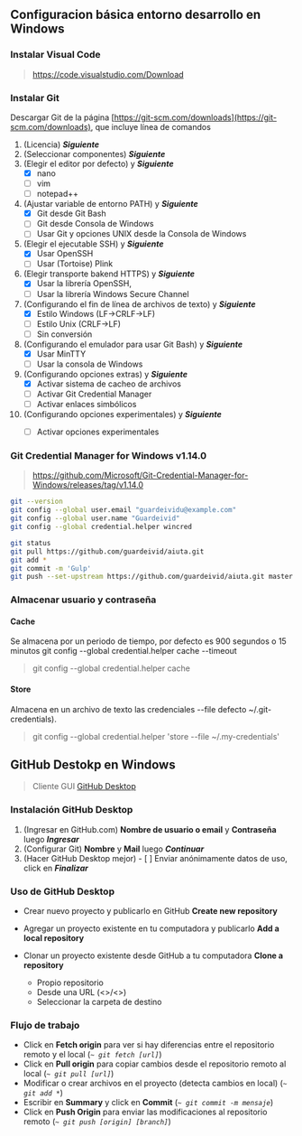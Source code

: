 ## Configuracion básica entorno desarrollo en Windows

### Instalar Visual Code

> https://code.visualstudio.com/Download

### Instalar Git
Descargar Git de la página [https://git-scm.com/downloads](https://git-scm.com/downloads), que incluye línea de comandos

1. (Licencia) ***Siguiente***
2. (Seleccionar componentes) ***Siguiente***
3. (Elegir el editor por defecto) y ***Siguiente***
	- [x] nano
	- [ ] vim
	- [ ] notepad++
4. (Ajustar variable de entorno PATH) y ***Siguiente***
	- [x] Git desde Git Bash
	- [ ] Git desde Consola de Windows
	- [ ] Usar Git y opciones UNIX desde la Consola de Windows  
5. (Elegir el ejecutable SSH) y ***Siguiente***
	- [x] Usar OpenSSH 
	- [ ] Usar (Tortoise) Plink
6. (Elegir transporte bakend HTTPS) y ***Siguiente***
	- [x] Usar la librería OpenSSH,
	- [ ] Usar la librería Windows Secure Channel
7. (Configurando el fin de línea de archivos de texto) y ***Siguiente***
	- [x] Estilo Windows (LF->CRLF->LF) 
	- [ ] Estilo Unix (CRLF->LF)
	- [ ] Sin conversión
8. (Configurando el emulador para usar Git Bash) y ***Siguiente***
	- [x] Usar MinTTY
	- [ ] Usar la consola de Windows
9. (Configurando opciones extras) y ***Siguiente***
	- [x] Activar sistema de cacheo de archivos
	- [ ] Activar Git Credential Manager
	- [ ] Activar enlaces simbólicos
10. (Configurando opciones experimentales) y ***Siguiente***
	- [ ] Activar opciones experimentales 


### Git Credential Manager for Windows v1.14.0

> https://github.com/Microsoft/Git-Credential-Manager-for-Windows/releases/tag/v1.14.0

```sh
git --version
git config --global user.email "guardeividu@example.com"
git config --global user.name "Guardeivid"
git config --global credential.helper wincred

git status
git pull https://github.com/guardeivid/aiuta.git
git add *
git commit -m 'Gulp'
git push --set-upstream https://github.com/guardeivid/aiuta.git master
```

### Almacenar usuario y contraseña

#### Cache
Se almacena por un periodo de tiempo, por defecto es 900 segundos o 15 minutos
git config --global credential.helper cache --timeout <seconds>
> git config --global credential.helper cache

#### Store
Almacena en un archivo de texto las credenciales
--file <path> defecto ~/.git-credentials).
> git config --global credential.helper 'store --file ~/.my-credentials'



## GitHub Destokp en Windows

> Cliente GUI [GitHub Desktop](http://windows.github.com)


### Instalación GitHub Desktop

1. (Ingresar en GitHub.com) **Nombre de usuario o email** y **Contraseña** luego ***Ingresar***
2. (Configurar Git) **Nombre** y **Mail** luego ***Continuar***
3. (Hacer GitHub Desktop mejor) - [ ] Enviar anónimamente datos de uso, click en ***Finalizar***

### Uso de GitHub Desktop

* Crear nuevo proyecto y publicarlo en GitHub **Create new repository**
* Agregar un proyecto existente en tu computadora y publicarlo **Add a local repository**
* Clonar un proyecto existente desde GitHub a tu computadora **Clone a repository**
  
  * Propio repositorio
  * Desde una URL (<<username>>/<<repository>>)
  
  - Seleccionar la carpeta de destino
  
### Flujo de trabajo

* Click en **Fetch origin** para ver si hay diferencias entre el repositorio remoto y el local (*`~ git fetch [url]`*)
* Click en **Pull origin** para copiar cambios desde el repositorio remoto al local (*`~ git pull [url]`*)
* Modificar o crear archivos en el proyecto (detecta cambios en local) (*`~ git add *`*)
* Escribir en **Summary** y click en **Commit** (*`~ git commit -m mensaje`*)
* Click en **Push Origin** para enviar las modificaciones al repositorio remoto (*`~ git push [origin] [branch]`*)